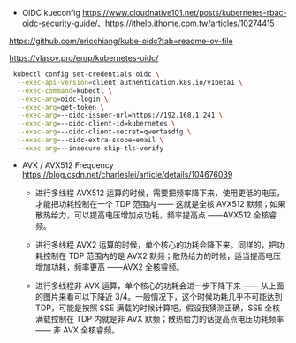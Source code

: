 - OIDC kueconfig <https://www.cloudnative101.net/posts/kubernetes-rbac-oidc-security-guide/>、<https://ithelp.ithome.com.tw/articles/10274415>

<https://github.com/ericchiang/kube-oidc?tab=readme-ov-file>

<https://vlasov.pro/en/p/kubernetes-oidc/>

```bash
 kubectl config set-credentials oidc \
  --exec-api-version=client.authentication.k8s.io/v1beta1 \
  --exec-command=kubectl \
  --exec-arg=oidc-login \
  --exec-arg=get-token \
  --exec-arg=--oidc-issuer-url=https://192.168.1.241 \
  --exec-arg=--oidc-client-id=kubernetes \
  --exec-arg=--oidc-client-secret=qwertasdfg \
  --exec-arg=--oidc-extra-scope=email \
  --exec-arg=--insecure-skip-tls-verify
```

- AVX / AVX512 Frequency <https://blog.csdn.net/charleslei/article/details/104676039>

  - 进行多线程 AVX512 运算的时候，需要把频率降下来，使用更低的电压，才能把功耗控制在一个 TDP 范围内 —— 这就是全核 AVX512 默频；如果散热给力，可以提高电压增加点功耗，频率提高点 ——AVX512 全核睿频。

  - 进行多线程 AVX2 运算的时候，单个核心的功耗会降下来。同样的，把功耗控制在 TDP 范围内的是 AVX2 默频；散热给力的时候，适当提高电压增加功耗，频率更高 ——AVX2 全核睿频。

  - 进行多线程非 AVX 运算，单个核心的功耗会进一步下降下来 —— 从上面的图片来看可以下降近 3/4。一般情况下，这个时候功耗几乎不可能达到 TDP，可能是按照 SSE 满载的时候计算吧。假设我猜测正确，SSE 全核满载控制在 TDP 内就是非 AVX 默频；散热给力的话提高点电压功耗频率 —— 非 AVX 全核睿频。